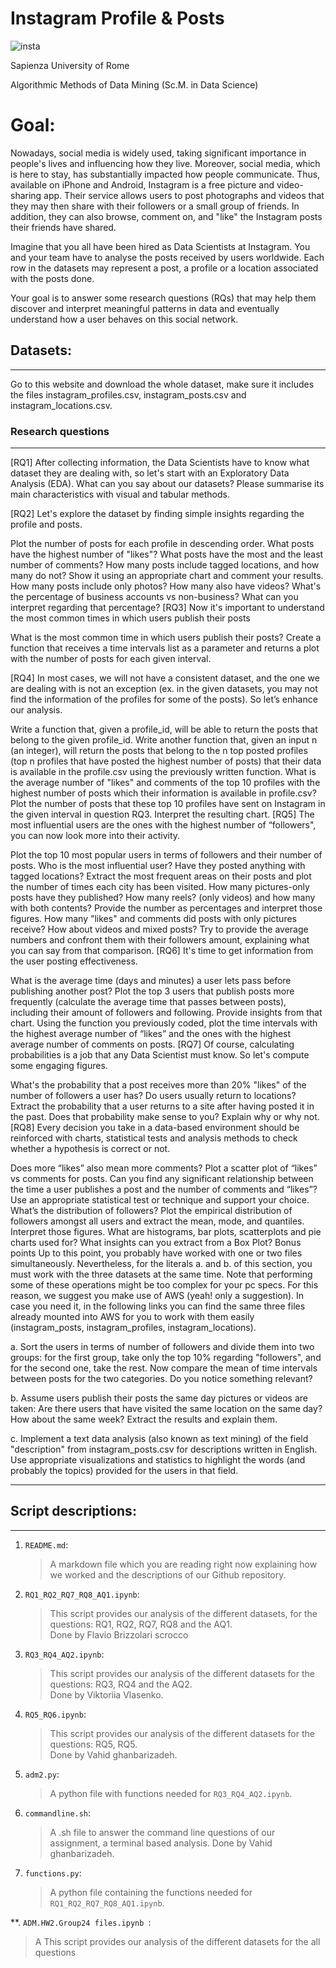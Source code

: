 
Instagram Profile & Posts 
================================================
![insta](https://github.com/user-attachments/assets/a87b6d9c-4f3d-422f-9c52-ff7e560ce465)


Sapienza University of Rome

Algorithmic Methods of Data Mining (Sc.M. in Data Science)

Goal: 
================================================
Nowadays, social media is widely used, taking significant importance in people's lives and influencing how they live. Moreover, social media, which is here to stay, has substantially impacted how people communicate. Thus, available on iPhone and Android, Instagram is a free picture and video-sharing app. Their service allows users to post photographs and videos that they may then share with their followers or a small group of friends. In addition, they can also browse, comment on, and "like" the Instagram posts their friends have shared.

Imagine that you all have been hired as Data Scientists at Instagram. You and your team have to analyse the posts received by users worldwide. Each row in the datasets may represent a post, a profile or a location associated with the posts done.

Your goal is to answer some research questions (RQs) that may help them discover and interpret meaningful patterns in data and eventually understand how a user behaves on this social network.


## Datasets:

------------------------------------------------
Go to this website and download the whole dataset, make sure it includes the files instagram_profiles.csv, instagram_posts.csv and instagram_locations.csv.

### Research questions

--------------------------------------------------

[RQ1] After collecting information, the Data Scientists have to know what dataset they are dealing with, so let's start with an Exploratory Data Analysis (EDA). What can you say about our datasets? Please summarise its main characteristics with visual and tabular methods.

[RQ2] Let's explore the dataset by finding simple insights regarding the profile and posts.

Plot the number of posts for each profile in descending order.
What posts have the highest number of "likes"?
What posts have the most and the least number of comments?
How many posts include tagged locations, and how many do not? Show it using an appropriate chart and comment your results.
How many posts include only photos? How many also have videos?
What's the percentage of business accounts vs non-business? What can you interpret regarding that percentage?
[RQ3] Now it's important to understand the most common times in which users publish their posts

What is the most common time in which users publish their posts?
Create a function that receives a time intervals list as a parameter and returns a plot with the number of posts for each given interval.

[RQ4] In most cases, we will not have a consistent dataset, and the one we are dealing with is not an exception (ex. in the given datasets, you may not find the information of the profiles for some of the posts). So let’s enhance our analysis.

Write a function that, given a profile_id, will be able to return the posts that belong to the given profile_id.
Write another function that, given an input n (an integer), will return the posts that belong to the n top posted profiles (top n profiles that have posted the highest number of posts) that their data is available in the profile.csv using the previously written function.
What is the average number of "likes" and comments of the top 10 profiles with the highest number of posts which their information is available in profile.csv?
Plot the number of posts that these top 10 profiles have sent on Instagram in the given interval in question RQ3. Interpret the resulting chart.
[RQ5] The most influential users are the ones with the highest number of “followers", you can now look more into their activity.

Plot the top 10 most popular users in terms of followers and their number of posts.
Who is the most influential user?
Have they posted anything with tagged locations? Extract the most frequent areas on their posts and plot the number of times each city has been visited.
How many pictures-only posts have they published? How many reels? (only videos) and how many with both contents? Provide the number as percentages and interpret those figures.
How many "likes" and comments did posts with only pictures receive? How about videos and mixed posts? Try to provide the average numbers and confront them with their followers amount, explaining what you can say from that comparison.
[RQ6] It's time to get information from the user posting effectiveness.

What is the average time (days and minutes) a user lets pass before publishing another post? Plot the top 3 users that publish posts more frequently (calculate the average time that passes between posts), including their amount of followers and following. Provide insights from that chart.
Using the function you previously coded, plot the time intervals with the highest average number of “likes” and the ones with the highest average number of comments on posts.
[RQ7] Of course, calculating probabilities is a job that any Data Scientist must know. So let's compute some engaging figures.

What's the probability that a post receives more than 20% "likes" of the number of followers a user has?
Do users usually return to locations? Extract the probability that a user returns to a site after having posted it in the past. Does that probability make sense to you? Explain why or why not.
[RQ8] Every decision you take in a data-based environment should be reinforced with charts, statistical tests and analysis methods to check whether a hypothesis is correct or not.

Does more “likes” also mean more comments? Plot a scatter plot of “likes” vs comments for posts.
Can you find any significant relationship between the time a user publishes a post and the number of comments and “likes”? Use an appropriate statistical test or technique and support your choice.
What’s the distribution of followers? Plot the empirical distribution of followers amongst all users and extract the mean, mode, and quantiles. Interpret those figures.
What are histograms, bar plots, scatterplots and pie charts used for?
What insights can you extract from a Box Plot?
Bonus points
Up to this point, you probably have worked with one or two files simultaneously. Nevertheless, for the literals a. and b. of this section, you must work with the three datasets at the same time. Note that performing some of these operations might be too complex for your pc specs. For this reason, we suggest you make use of AWS (yeah! only a suggestion). In case you need it, in the following links you can find the same three files already mounted into AWS for you to work with them easily (instagram_posts, instagram_profiles, instagram_locations).

a. Sort the users in terms of number of followers and divide them into two groups: for the first group, take only the top 10% regarding "followers", and for the second one, take the rest. Now compare the mean of time intervals between posts for the two categories. Do you notice something relevant?

b. Assume users publish their posts the same day pictures or videos are taken: Are there users that have visited the same location on the same day? How about the same week? Extract the results and explain them.

c. Implement a text data analysis (also known as text mining) of the field "description" from instagram_posts.csv for descriptions written in English. Use appropriate visualizations and statistics to highlight the words (and probably the topics) provided for the users in that field.

-----------------------------------------------------

## Script descriptions:

---------------------------------------------------

1. `README.md`:
   
   > A markdown file which you are reading right now explaining how we worked and the descriptions of our Github repository.

2. `RQ1_RQ2_RQ7_RQ8_AQ1.ipynb`:
   
   >This script provides our analysis of the different datasets, for the questions: RQ1, RQ2, RQ7, RQ8 and the AQ1.  
   >Done by Flavio Brizzolari scrocco

3. `RQ3_RQ4_AQ2.ipynb`:
   
   >This script provides our analysis of the different datasets for the questions: RQ3, RQ4 and the AQ2.  
   >Done by Viktoriia Vlasenko.
   
4. `RQ5_RQ6.ipynb`:
   
   >This script provides our analysis of the different datasets for the questions: RQ5, RQ5.  
   >Done by Vahid ghanbarizadeh.

3. `adm2.py`:
   
   > A python file with functions needed for `RQ3_RQ4_AQ2.ipynb`.
    
4. `commandline.sh`:
    
    >A .sh file to answer the command line questions of our assignment, a terminal based analysis.
    >Done by Vahid ghanbarizadeh.

2. `functions.py`:
   
   >A python file containing the functions needed for `RQ1_RQ2_RQ7_RQ8_AQ1.ipynb`.

**. `ADM.HW2.Group24 files.ipynb `:

   >A This script provides our analysis of the different datasets for the all questions
